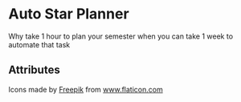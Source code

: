 # Auto Star Planner
Why take 1 hour to plan your semester when you can take 1 week to automate that task

## Attributes
Icons made by <a href="https://www.flaticon.com/authors/freepik" title="Freepik">Freepik</a> from <a href="https://www.flaticon.com/" title="Flaticon"> www.flaticon.com</a>
